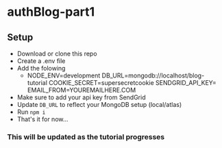 # authBlog-part1

## Setup

* Download or clone this repo
* Create a .env file
* Add the folowing
  * NODE_ENV=development
    DB_URL=mongodb://localhost/blog-tutorial
    COOKIE_SECRET=supersecretcookie
    SENDGRID_API_KEY=
    EMAIL_FROM=YOUREMAILHERE.COM
* Make sure to add your api key from SendGrid
* Update `DB_URL` to reflect your MongoDB setup (local/atlas)
* Run `npm i`
* That's it for now...

### This will be updated as the tutorial progresses
